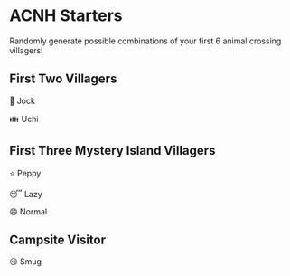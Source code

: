 
# ACNH Starters

Randomly generate possible combinations of your first 6 animal crossing
villagers\!

## First Two Villagers

💪 Jock

👪 Uchi

## First Three Mystery Island Villagers

⭐ Peppy

😴 Lazy

😄 Normal

## Campsite Visitor

😏 Smug

